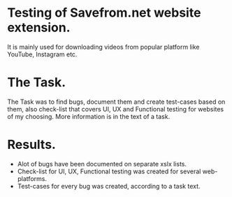 # Testing of Savefrom.net website extension.
It is mainly used for downloading videos from popular platform like YouTube, Instagram etc. 
# The Task.
The Task was to find bugs, document them and create test-cases based on them, also check-list that covers UI, UX and Functional testing for websites of my choosing. More information is in the text of a task.
# Results.
- Alot of bugs have been documented on separate xslx lists.
- Check-list for UI, UX, Functional testing was created for several web-platforms.
- Test-cases for every bug was created, according to a task text.


